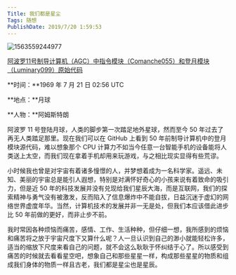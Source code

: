 ```yaml
---
Title: 我们都是星尘
Tags: 随想
PublishDate: 2019/7/20 1:59:53
---
```


![1563559244977](https://ksana.oss-cn-shenzhen.aliyuncs.com/articles/imgs/1563559244977.png)

[阿波罗11号制导计算机（AGC）中指令模块（Comanche055）和登月模块（Luminary099）原始代码](https://github.com/chrislgarry/Apollo-11/blob/master/README.zh_cn.md)

**时间：**1969 年 7 月 21 日 02:56 UTC

**地点：**月球

**人物：**阿姆斯特朗

阿波罗 11 号登陆月球，人类的脚步第一次踏足地外星球，然而至今 50 年过去了再无人类踏足那里。现在我们可以在 GitHub 上看到 50 年前制导计算机中的登月模块源代码，难以想象那个 CPU 计算力不如当今任意一台智能手机的设备能将人类送上太空，而我们现在拿着手机却用来玩游戏，与之相比现实显得有些荒谬。

小时候我也曾是对宇宙有着诸多憧憬的人，并梦想着成为一名科学家。遥远、未知、美丽的宇宙总是能引人遐想，特别是对满怀好奇心的小孩来说有着致命的吸引力，但是近 50 年的科技发展并没有兑现给我们星辰大海，而是互联网，我们的探索精神与勇气没有被激发，反而陷入了信息爆炸中不能自拔，日益沉迷于虚幻的网络世界虚度年华。当然，计算机技术的发展并非一无是处，但我们本应该借此进步比 50 年前做的更好，而非止步不前。

我时常因各种烦恼而痛苦，感情、工作、生活种种，但仔细一想，我所感到的烦恼和痛苦将之放于宇宙尺度下又算什么呢？人一旦认识到自己的渺小就能轻松许多，适当的缩放下尺度来看自己的问题，就不会这么耿耿于怀纠结于心了。所以感受到痛苦的时候就去看看星空吧，想象自己和那些星星一样，构成那些星星的物质和组成我们身体的物质一样且古老，我们都是星尘也是星辰。